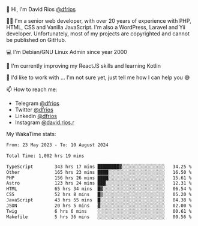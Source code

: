 👋 Hi, I'm David Rios [@dfrios](https://github.com/dfrios)

👨‍💻 I'm a senior web developer, with over 20 years of experience with PHP, HTML, CSS and Vanilla JavaScript. I'm also a WordPress, Laravel and Yii developer. Unfortunately, most of my projects are copyrighted and cannot be published on GitHub.

💻 I'm Debian/GNU Linux Admin since year 2000

🌱 I'm currently improving my ReactJS skills and learning Kotlin

💞️ I'd like to work with ... I'm not sure yet, just tell me how I can help you 😅


📫 How to reach me:
* Telegram [@dfrios](https://t.me/dfrios)
* Twitter [@dfrios](https://twitter.com/dfrios)
* Linkedin [@dfrios](https://linkedin.com/in/dfrios)
* Instagram [@david.rios.r](https://instagram.com/david.rios.r)



My WakaTime stats:
<!--START_SECTION:waka-->

```txt
From: 23 May 2023 - To: 10 August 2024

Total Time: 1,002 hrs 19 mins

TypeScript        343 hrs 17 mins ████████▓░░░░░░░░░░░░░░░░   34.25 %
Other             165 hrs 23 mins ████░░░░░░░░░░░░░░░░░░░░░   16.50 %
PHP               156 hrs 26 mins ████░░░░░░░░░░░░░░░░░░░░░   15.61 %
Astro             123 hrs 24 mins ███░░░░░░░░░░░░░░░░░░░░░░   12.31 %
HTML              65 hrs 34 mins  █▓░░░░░░░░░░░░░░░░░░░░░░░   06.54 %
CSS               52 hrs 8 mins   █▒░░░░░░░░░░░░░░░░░░░░░░░   05.20 %
JavaScript        43 hrs 55 mins  █░░░░░░░░░░░░░░░░░░░░░░░░   04.38 %
JSON              20 hrs 5 mins   ▓░░░░░░░░░░░░░░░░░░░░░░░░   02.00 %
Twig              6 hrs 6 mins    ░░░░░░░░░░░░░░░░░░░░░░░░░   00.61 %
Makefile          5 hrs 36 mins   ░░░░░░░░░░░░░░░░░░░░░░░░░   00.56 %
```

<!--END_SECTION:waka-->
